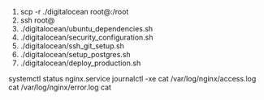 1) scp -r ./digitalocean root@<ipaddress>:/root
2) ssh root@<ipaddress>
3) ./digitalocean/ubuntu_dependencies.sh
4) ./digitalocean/security_configuration.sh
5) ./digitalocean/ssh_git_setup.sh
6) ./digitalocean/setup_postgres.sh
7) ./digitalocean/deploy_production.sh


systemctl status nginx.service
journalctl -xe
cat /var/log/nginx/access.log
cat  /var/log/nginx/error.log
cat 
 
